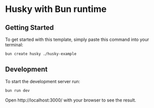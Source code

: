 # Husky with Bun runtime

## Getting Started
To get started with this template, simply paste this command into your terminal:
```bash
bun create husky ./husky-example
```

## Development
To start the development server run:
```bash
bun run dev
```

Open http://localhost:3000/ with your browser to see the result.